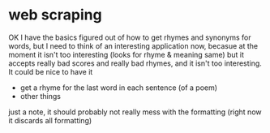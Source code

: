 # web scraping

OK I have the basics figured out of how to get rhymes and synonyms for words, but I need to think of an interesting application now, becasue at the moment it isn't too interesting (looks for rhyme & meaning same) but it accepts really bad scores and really bad rhymes, and it isn't too interesting. It could be nice to have it

* get a rhyme for the last word in each sentence (of a poem)
* other things 

just a note, it should probably not really mess with the formatting (right now it discards all formatting)

